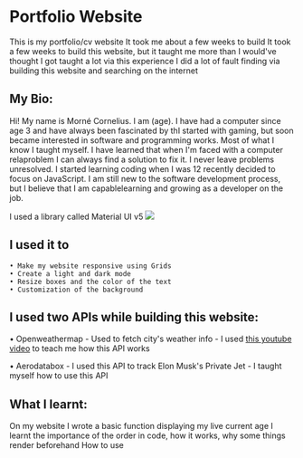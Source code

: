 <h1>Portfolio Website </h1>
   This is my portfolio/cv website
    It took me about a few weeks to build
    It took a few weeks to build this website, but it taught me more than I would've thought
    I got taught a lot via this experience
    I did a lot of fault finding via building this website and searching on the internet

## My Bio:
Hi! My name is Morné Cornelius. I am (age). I have had a
computer since age 3 and have always been fascinated by thI
started with gaming, but soon became interested in software
and programming works. Most of what I know I taught myself. I
have learned that when I'm faced with a computer relaproblem
I can always find a solution to fix it. I never leave problems
unresolved. I started learning coding when I was 12 recently
decided to focus on JavaScript. I am still new to the software
development process, but I believe that I am capablelearning
and growing as a developer on the job.

I used a library called Material UI v5 <img src="https://img.shields.io/badge/Material%20UI-007FFF?style=for-the-badge&logo=mui&logoColor=white"/>

## I used it to

    • Make my website responsive using Grids
    • Create a light and dark mode
    • Resize boxes and the color of the text
    • Customization of the background

## I used two APIs while building this website:

• Openweathermap
    - Used to fetch city's weather info
    - I used [this youtube video](https://www.youtube.com/watch?v=WZNG8UomjSI) to teach me how this API works

• Aerodatabox
    - I used this API to track Elon Musk's Private Jet 
    - I taught myself how to use this API

## What I learnt:
On my website I wrote a basic function displaying my live current age
I learnt the importance of the order in code, how it works, why some things render beforehand 
How to use 

